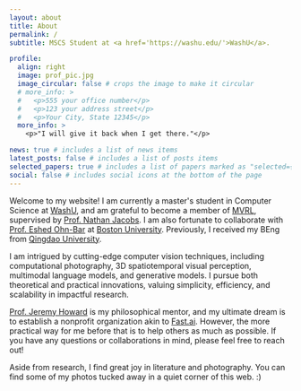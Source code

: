 ```yaml
---
layout: about
title: About
permalink: /
subtitle: MSCS Student at <a href='https://washu.edu/'>WashU</a>.

profile:
  align: right
  image: prof_pic.jpg
  image_circular: false # crops the image to make it circular
  # more_info: >
  #   <p>555 your office number</p>
  #   <p>123 your address street</p>
  #   <p>Your City, State 12345</p>
  more_info: >
    <p>"I will give it back when I get there."</p>

news: true # includes a list of news items
latest_posts: false # includes a list of posts items
selected_papers: true # includes a list of papers marked as "selected={true}"
social: false # includes social icons at the bottom of the page
---
```


Welcome to my website! I am currently a master's student in Computer Science at [WashU](https://washu.edu/), and am grateful to become a member of [MVRL](https://mvrl.cse.wustl.edu/), supervised by [Prof. Nathan Jacobs](https://engineering.washu.edu/faculty/Nathan-Jacobs.html). I am also fortunate to collaborate with [Prof. Eshed Ohn-Bar](https://www.bu.edu/eng/profile/ohn-bar-eshed/) at [Boston University](https://www.bu.edu/). Previously, I received my BEng from [Qingdao University](https://www.qdu.edu.cn/).

I am intrigued by cutting-edge computer vision techniques, including computational photography, 3D spatiotemporal visual perception, multimodal language models, and generative models. I pursue both theoretical and practical innovations, valuing simplicity, efficiency, and scalability in impactful research.

[Prof. Jeremy Howard](https://jeremy.fast.ai/) is my philosophical mentor, and my ultimate dream is to establish a nonprofit organization akin to [Fast.ai](https://en.wikipedia.org/wiki/Fast.ai). However, the more practical way for me before that is to help others as much as possible. If you have any questions or collaborations in mind, please feel free to reach out!

Aside from research, I find great joy in literature and photography. You can find some of my photos tucked away in a quiet corner of this web. :)
